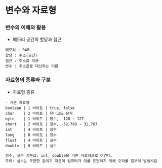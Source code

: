 # 변수와 자료형

### 변수의 이해와 활용
- 메모리 공간의 할당과 접근
```
메모리 : RAM
할당 : 주소(공간)
접근 : 주소값 이용
변수 : 주소값을 대신하는 이름
```

### 자료형의 종류와 구분
- 자료형 종류
```
- 기본 자료형
boolean | 1 바이트 | true, false
char    | 2 바이트 | 유니코드 문자
byte    | 1 바이트 | 정수, -128 ~ 127
short   | 2 바이트 | 정수, -32,768 ~ 32,767
int     | 4 바이트 | 정수
long    | 8 바이트 | 정수
float   | 4 바이트 | 실수
double  | 8 바이트 | 실수

정수, 실수 기본값: int, double을 기본 자료형으로 여긴다.
주의: 실수는 무한한 값이기 때문에 컴퓨터가 이를 표현하기 위해 오차를 일부러 발생시킴
```